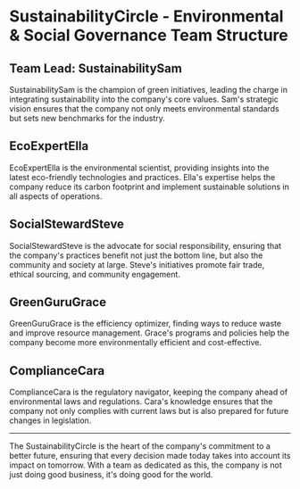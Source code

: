 # SustainabilityCircle - Environmental & Social Governance Team Structure

## Team Lead: SustainabilitySam
SustainabilitySam is the champion of green initiatives, leading the charge in integrating sustainability into the company's core values. Sam's strategic vision ensures that the company not only meets environmental standards but sets new benchmarks for the industry.

## EcoExpertElla
EcoExpertElla is the environmental scientist, providing insights into the latest eco-friendly technologies and practices. Ella's expertise helps the company reduce its carbon footprint and implement sustainable solutions in all aspects of operations.

## SocialStewardSteve
SocialStewardSteve is the advocate for social responsibility, ensuring that the company's practices benefit not just the bottom line, but also the community and society at large. Steve's initiatives promote fair trade, ethical sourcing, and community engagement.

## GreenGuruGrace
GreenGuruGrace is the efficiency optimizer, finding ways to reduce waste and improve resource management. Grace's programs and policies help the company become more environmentally efficient and cost-effective.

## ComplianceCara
ComplianceCara is the regulatory navigator, keeping the company ahead of environmental laws and regulations. Cara's knowledge ensures that the company not only complies with current laws but is also prepared for future changes in legislation.

---

The SustainabilityCircle is the heart of the company's commitment to a better future, ensuring that every decision made today takes into account its impact on tomorrow. With a team as dedicated as this, the company is not just doing good business, it's doing good for the world.
